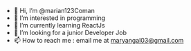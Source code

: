 - 👋 Hi, I’m @marian123Coman
- 👀 I’m interested in programming
- 🌱 I’m currently learning ReactJs
- 💞️ I’m looking for a junior Developer Job
- 📫 How to reach me : email me at maryangal03@gmail.com

<!---
marian123Coman/marian123Coman is a ✨ special ✨ repository because its `README.md` (this file) appears on your GitHub profile.
You can click the Preview link to take a look at your changes.
--->
